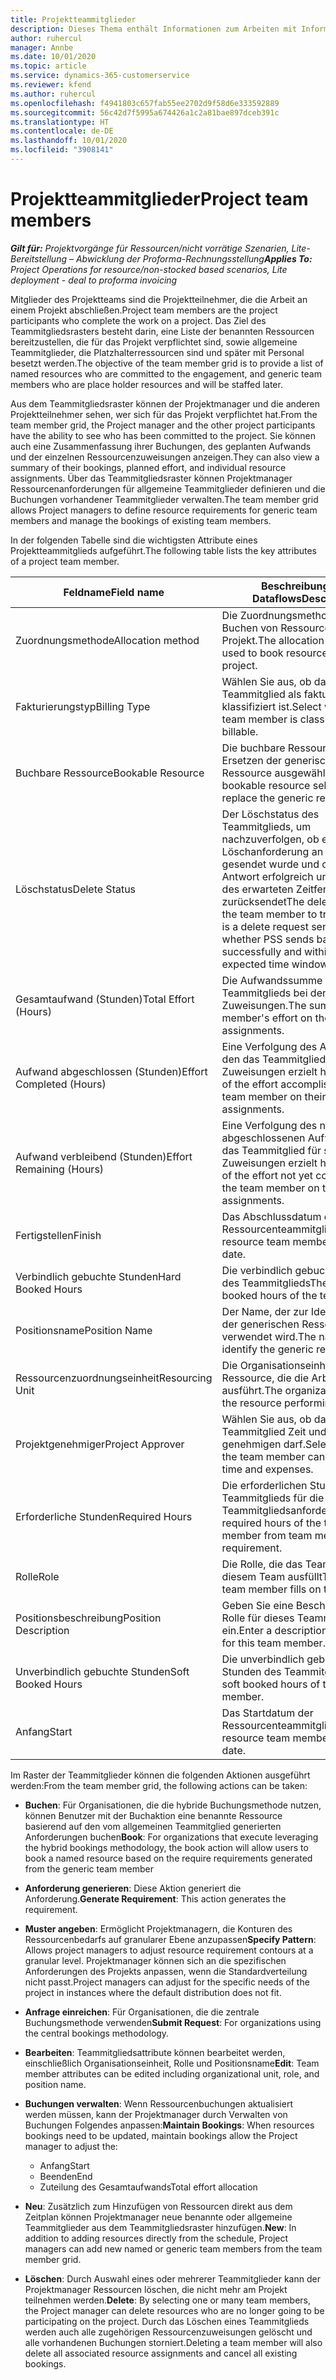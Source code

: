 ```yaml
---
title: Projektteammitglieder
description: Dieses Thema enthält Informationen zum Arbeiten mit Informationen, Attributen und der Planung von Mitgliedern des Projektteams.
author: ruhercul
manager: Annbe
ms.date: 10/01/2020
ms.topic: article
ms.service: dynamics-365-customerservice
ms.reviewer: kfend
ms.author: ruhercul
ms.openlocfilehash: f4941803c657fab55ee2702d9f58d6e333592889
ms.sourcegitcommit: 56c42d7f5995a674426a1c2a81bae897dceb391c
ms.translationtype: HT
ms.contentlocale: de-DE
ms.lasthandoff: 10/01/2020
ms.locfileid: "3908141"
---
```

# <a name="project-team-members"></a><span data-ttu-id="35501-103">Projektteammitglieder</span><span class="sxs-lookup"><span data-stu-id="35501-103">Project team members</span></span>

<span data-ttu-id="35501-104">_**Gilt für:** Projektvorgänge für Ressourcen/nicht vorrätige Szenarien, Lite-Bereitstellung – Abwicklung der Proforma-Rechnungsstellung_</span><span class="sxs-lookup"><span data-stu-id="35501-104">_**Applies To:** Project Operations for resource/non-stocked based scenarios, Lite deployment - deal to proforma invoicing_</span></span>

<span data-ttu-id="35501-105">Mitglieder des Projektteams sind die Projektteilnehmer, die die Arbeit an einem Projekt abschließen.</span><span class="sxs-lookup"><span data-stu-id="35501-105">Project team members are the project participants who complete the work on a project.</span></span> <span data-ttu-id="35501-106">Das Ziel des Teammitgliedsrasters besteht darin, eine Liste der benannten Ressourcen bereitzustellen, die für das Projekt verpflichtet sind, sowie allgemeine Teammitglieder, die Platzhalterressourcen sind und später mit Personal besetzt werden.</span><span class="sxs-lookup"><span data-stu-id="35501-106">The objective of the team member grid is to provide a list of named resources who are committed to the engagement, and generic team members who are place holder resources and will be staffed later.</span></span>

<span data-ttu-id="35501-107">Aus dem Teammitgliedsraster können der Projektmanager und die anderen Projektteilnehmer sehen, wer sich für das Projekt verpflichtet hat.</span><span class="sxs-lookup"><span data-stu-id="35501-107">From the team member grid, the Project manager and the other project participants have the ability to see who has been committed to the project.</span></span> <span data-ttu-id="35501-108">Sie können auch eine Zusammenfassung ihrer Buchungen, des geplanten Aufwands und der einzelnen Ressourcenzuweisungen anzeigen.</span><span class="sxs-lookup"><span data-stu-id="35501-108">They can also view a summary of their bookings, planned effort, and individual resource assignments.</span></span> <span data-ttu-id="35501-109">Über das Teammitgliedsraster können Projektmanager Ressourcenanforderungen für allgemeine Teammitglieder definieren und die Buchungen vorhandener Teammitglieder verwalten.</span><span class="sxs-lookup"><span data-stu-id="35501-109">The team member grid allows Project managers to define resource requirements for generic team members and manage the bookings of existing team members.</span></span>

<span data-ttu-id="35501-110">In der folgenden Tabelle sind die wichtigsten Attribute eines Projektteammitglieds aufgeführt.</span><span class="sxs-lookup"><span data-stu-id="35501-110">The following table lists the key attributes of a project team member.</span></span>

| <span data-ttu-id="35501-111">Feldname</span><span class="sxs-lookup"><span data-stu-id="35501-111">Field name</span></span>          | <span data-ttu-id="35501-112">Beschreibung des Dataflows</span><span class="sxs-lookup"><span data-stu-id="35501-112">Description</span></span>                                                                                                                                                                  |
|--------------------------|-----------------------------------------------------------------------------------------------------------------------------------------------------------------------------------|
| <span data-ttu-id="35501-113">Zuordnungsmethode</span><span class="sxs-lookup"><span data-stu-id="35501-113">Allocation method</span></span>        | <span data-ttu-id="35501-114">Die Zuordnungsmethode zum Buchen von Ressourcen für das Projekt.</span><span class="sxs-lookup"><span data-stu-id="35501-114">The allocation method used to book resources on the project.</span></span>                                                                         |
| <span data-ttu-id="35501-115">Fakturierungstyp</span><span class="sxs-lookup"><span data-stu-id="35501-115">Billing Type</span></span>             | <span data-ttu-id="35501-116">Wählen Sie aus, ob das Teammitglied als fakturierbar klassifiziert ist.</span><span class="sxs-lookup"><span data-stu-id="35501-116">Select whether the team member is classified as billable.</span></span>                                                                                                                                       |
| <span data-ttu-id="35501-117">Buchbare Ressource</span><span class="sxs-lookup"><span data-stu-id="35501-117">Bookable Resource</span></span>        | <span data-ttu-id="35501-118">Die buchbare Ressource, die zum Ersetzen der generischen Ressource ausgewählt wurde.</span><span class="sxs-lookup"><span data-stu-id="35501-118">The bookable resource selected to replace the generic resource.</span></span>                                                                                                                   |
| <span data-ttu-id="35501-119">Löschstatus</span><span class="sxs-lookup"><span data-stu-id="35501-119">Delete Status</span></span>            | <span data-ttu-id="35501-120">Der Löschstatus des Teammitglieds, um nachzuverfolgen, ob eine Löschanforderung an PSS gesendet wurde und ob PSS die Antwort erfolgreich und innerhalb des erwarteten Zeitfensters zurücksendet</span><span class="sxs-lookup"><span data-stu-id="35501-120">The delete status of the team member to track if there is a delete request sent to PSS and whether PSS sends back response successfully and within the expected time window.</span></span> |
| <span data-ttu-id="35501-121">Gesamtaufwand (Stunden)</span><span class="sxs-lookup"><span data-stu-id="35501-121">Total Effort (Hours)</span></span>     | <span data-ttu-id="35501-122">Die Aufwandssumme des Teammitglieds bei den Zuweisungen.</span><span class="sxs-lookup"><span data-stu-id="35501-122">The sum of the team member's effort on their assignments.</span></span>                                                                                                                         |
| <span data-ttu-id="35501-123">Aufwand abgeschlossen (Stunden)</span><span class="sxs-lookup"><span data-stu-id="35501-123">Effort Completed (Hours)</span></span> | <span data-ttu-id="35501-124">Eine Verfolgung des Aufwands, den das Teammitglied für seine Zuweisungen erzielt hat</span><span class="sxs-lookup"><span data-stu-id="35501-124">A tracking of the effort accomplished by the team member on their assignments.</span></span>                                                                                           |
| <span data-ttu-id="35501-125">Aufwand verbleibend (Stunden)</span><span class="sxs-lookup"><span data-stu-id="35501-125">Effort Remaining (Hours)</span></span> | <span data-ttu-id="35501-126">Eine Verfolgung des noch nicht abgeschlossenen Aufwands, den das Teammitglied für seine Zuweisungen erzielt hat</span><span class="sxs-lookup"><span data-stu-id="35501-126">A tracking of the effort not yet completed by the team member on their assignments.</span></span>                                                                                    |
| <span data-ttu-id="35501-127">Fertigstellen</span><span class="sxs-lookup"><span data-stu-id="35501-127">Finish</span></span>                   | <span data-ttu-id="35501-128">Das Abschlussdatum der Ressourcenteammitgliedschaft.</span><span class="sxs-lookup"><span data-stu-id="35501-128">The resource team membership end date.</span></span>                                                                                                                                            |
| <span data-ttu-id="35501-129">Verbindlich gebuchte Stunden</span><span class="sxs-lookup"><span data-stu-id="35501-129">Hard Booked Hours</span></span>        | <span data-ttu-id="35501-130">Die verbindlich gebuchten Stunden des Teammitglieds</span><span class="sxs-lookup"><span data-stu-id="35501-130">The hard booked hours of the team member.</span></span>                                                                                                                                                                |
| <span data-ttu-id="35501-131">Positionsname</span><span class="sxs-lookup"><span data-stu-id="35501-131">Position Name</span></span>            | <span data-ttu-id="35501-132">Der Name, der zur Identifizierung der generischen Ressource verwendet wird.</span><span class="sxs-lookup"><span data-stu-id="35501-132">The name used to identify the generic resource.</span></span>                                                                                                                                   |
| <span data-ttu-id="35501-133">Ressourcenzuordnungseinheit</span><span class="sxs-lookup"><span data-stu-id="35501-133">Resourcing Unit</span></span>          | <span data-ttu-id="35501-134">Die Organisationseinheit der Ressource, die die Arbeit ausführt.</span><span class="sxs-lookup"><span data-stu-id="35501-134">The organizational unit of the resource performing the work.</span></span>                                                                                                                      |
| <span data-ttu-id="35501-135">Projektgenehmiger</span><span class="sxs-lookup"><span data-stu-id="35501-135">Project Approver</span></span>         | <span data-ttu-id="35501-136">Wählen Sie aus, ob das Teammitglied Zeit und Ausgaben genehmigen darf.</span><span class="sxs-lookup"><span data-stu-id="35501-136">Select whether the team member can approve time and expenses.</span></span>                                                                                                                     |
| <span data-ttu-id="35501-137">Erforderliche Stunden</span><span class="sxs-lookup"><span data-stu-id="35501-137">Required Hours</span></span>           | <span data-ttu-id="35501-138">Die erforderlichen Stunden des Teammitglieds für die Teammitgliedsanforderung.</span><span class="sxs-lookup"><span data-stu-id="35501-138">The required hours of the team member from team member requirement.</span></span>                                                                                                                       |
| <span data-ttu-id="35501-139">Rolle</span><span class="sxs-lookup"><span data-stu-id="35501-139">Role</span></span>                     | <span data-ttu-id="35501-140">Die Rolle, die das Teammitglied in diesem Team ausfüllt</span><span class="sxs-lookup"><span data-stu-id="35501-140">The role the team member fills on this team.</span></span>                                                                                                                                |
| <span data-ttu-id="35501-141">Positionsbeschreibung</span><span class="sxs-lookup"><span data-stu-id="35501-141">Position Description</span></span>     | <span data-ttu-id="35501-142">Geben Sie eine Beschreibung der Rolle für dieses Teammitglied ein.</span><span class="sxs-lookup"><span data-stu-id="35501-142">Enter a description of the role for this team member.</span></span>                                                                                                                             |
| <span data-ttu-id="35501-143">Unverbindlich gebuchte Stunden</span><span class="sxs-lookup"><span data-stu-id="35501-143">Soft Booked Hours</span></span>        | <span data-ttu-id="35501-144">Die unverbindlich gebuchten Stunden des Teammitglieds</span><span class="sxs-lookup"><span data-stu-id="35501-144">The soft booked hours of the team member.</span></span>                                                                                                                                                                 |
| <span data-ttu-id="35501-145">Anfang</span><span class="sxs-lookup"><span data-stu-id="35501-145">Start</span></span>                    | <span data-ttu-id="35501-146">Das Startdatum der Ressourcenteammitgliedschaft.</span><span class="sxs-lookup"><span data-stu-id="35501-146">The resource team membership start date.</span></span>                                                                                                                                          |

<span data-ttu-id="35501-147">Im Raster der Teammitglieder können die folgenden Aktionen ausgeführt werden:</span><span class="sxs-lookup"><span data-stu-id="35501-147">From the team member grid, the following actions can be taken:</span></span>

- <span data-ttu-id="35501-148">**Buchen**: Für Organisationen, die die hybride Buchungsmethode nutzen, können Benutzer mit der Buchaktion eine benannte Ressource basierend auf den vom allgemeinen Teammitglied generierten Anforderungen buchen</span><span class="sxs-lookup"><span data-stu-id="35501-148">**Book**: For organizations that execute leveraging the hybrid bookings methodology, the book action will allow users to book a named resource based on the require requirements generated from the generic team member</span></span>
- <span data-ttu-id="35501-149">**Anforderung generieren**: Diese Aktion generiert die Anforderung.</span><span class="sxs-lookup"><span data-stu-id="35501-149">**Generate Requirement**: This action generates the requirement.</span></span>
- <span data-ttu-id="35501-150">**Muster angeben**: Ermöglicht Projektmanagern, die Konturen des Ressourcenbedarfs auf granularer Ebene anzupassen</span><span class="sxs-lookup"><span data-stu-id="35501-150">**Specify Pattern**: Allows project managers to adjust resource requirement contours at a granular level.</span></span> <span data-ttu-id="35501-151">Projektmanager können sich an die spezifischen Anforderungen des Projekts anpassen, wenn die Standardverteilung nicht passt.</span><span class="sxs-lookup"><span data-stu-id="35501-151">Project managers can adjust for the specific needs of the project in instances where the default distribution does not fit.</span></span>
- <span data-ttu-id="35501-152">**Anfrage einreichen**: Für Organisationen, die die zentrale Buchungsmethode verwenden</span><span class="sxs-lookup"><span data-stu-id="35501-152">**Submit Request**: For organizations using the central bookings methodology.</span></span>
- <span data-ttu-id="35501-153">**Bearbeiten**: Teammitgliedsattribute können bearbeitet werden, einschließlich Organisationseinheit, Rolle und Positionsname</span><span class="sxs-lookup"><span data-stu-id="35501-153">**Edit**: Team member attributes can be edited including organizational unit, role, and position name.</span></span>
- <span data-ttu-id="35501-154">**Buchungen verwalten**: Wenn Ressourcenbuchungen aktualisiert werden müssen, kann der Projektmanager durch Verwalten von Buchungen Folgendes anpassen:</span><span class="sxs-lookup"><span data-stu-id="35501-154">**Maintain Bookings**: When resources bookings need to be updated, maintain bookings allow the Project manager to adjust the:</span></span>

    - <span data-ttu-id="35501-155">Anfang</span><span class="sxs-lookup"><span data-stu-id="35501-155">Start</span></span>
    - <span data-ttu-id="35501-156">Beenden</span><span class="sxs-lookup"><span data-stu-id="35501-156">End</span></span>
    - <span data-ttu-id="35501-157">Zuteilung des Gesamtaufwands</span><span class="sxs-lookup"><span data-stu-id="35501-157">Total effort allocation</span></span>

- <span data-ttu-id="35501-158">**Neu**: Zusätzlich zum Hinzufügen von Ressourcen direkt aus dem Zeitplan können Projektmanager neue benannte oder allgemeine Teammitglieder aus dem Teammitgliedsraster hinzufügen.</span><span class="sxs-lookup"><span data-stu-id="35501-158">**New**: In addition to adding resources directly from the schedule, Project managers can add new named or generic team members from the team member grid.</span></span>
- <span data-ttu-id="35501-159">**Löschen**: Durch Auswahl eines oder mehrerer Teammitglieder kann der Projektmanager Ressourcen löschen, die nicht mehr am Projekt teilnehmen werden.</span><span class="sxs-lookup"><span data-stu-id="35501-159">**Delete**: By selecting one or many team members, the Project manager can delete resources who are no longer going to be participating on the project.</span></span> <span data-ttu-id="35501-160">Durch das Löschen eines Teammitglieds werden auch alle zugehörigen Ressourcenzuweisungen gelöscht und alle vorhandenen Buchungen storniert.</span><span class="sxs-lookup"><span data-stu-id="35501-160">Deleting a team member will also delete all associated resource assignments and  cancel all existing bookings.</span></span>
